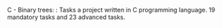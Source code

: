 C - Binary trees: : Tasks a project written in C programming language. 19 mandatory tasks and 23 advanced tasks.
